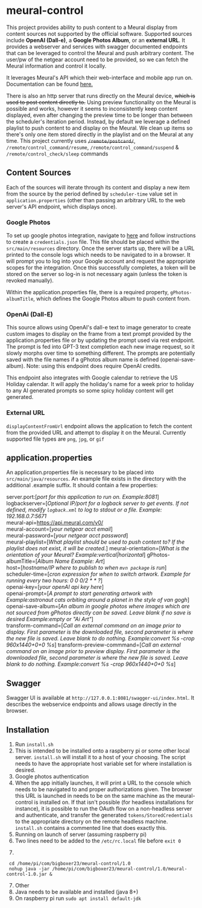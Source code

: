 # meural-control

This project provides ability to push content to a Meural display from content sources not supported by the official software.
Supported sources include <b>OpenAI (Dall-e)</b>, a <b>Google Photos Album</b>, or an <b>external URL</b>. It provides a webserver and services
with swagger documented endpoints that can be leveraged to control the Meural and push arbitrary content. 
The user/pw of the netgear account need to be provided, so we can fetch the Meural information and control it locally.

It leverages Meural's API which their web-interface and mobile app run on. Documentation can be found <a href="https://documenter.getpostman.com/view/1657302/RVnWjKUL#intro/">here.</a><br>

There is also an http server that runs directly on the Meural device, ~~which is used to post content directly to.~~ Using
preview functionality on the Meural is possible and works, however it seems to inconsistently keep content displayed,
even after changing the preview time to be longer than between the scheduler's iteration period. Instead, by default 
we leverage a defined playlist to push content to and display on the Meural. We clean up items so there's only one item 
stored directly in the playlist and on the Meural at any time. This project currently uses ~~`/remote/postcard/`~~, 
`/remote/control_command/resume`, `/remote/control_command/suspend` & `/remote/control_check/sleep` commands<br>

## Content Sources
Each of the sources will iterate through its content and display a new item from the source by the period defined
by `scheduler-time` value set in `application.properties` (other than passing an arbitrary URL to the web server's
API endpoint, which displays once).

### Google Photos
To set up google photos integration, navigate to <a href='https://developers.google.com/photos/library/guides/get-started-java'>here</a>
and follow instructions to create a `credentials.json` file. This file should be placed within the `src/main/resources` directory.
Once the server starts up, there will be a URL printed to the console logs which needs to be navigated to in a browser. It will
prompt you to log into your Google account and request the appropriate scopes for the integration. Once this successfully completes, 
a token will be stored on the server so log-in is not necessary again (unless the token is revoked manually).

Within the application.properties file, there is a required property, `gPhotos-albumTitle`, which defines the Google Photos album
to push content from. 

### OpenAi (Dall-E)
This source allows using OpenAI's dall-e text to image generator to create custom images to display on the frame from a 
text prompt provided by the application.properties file or by updating the prompt used via rest endpoint. The prompt
is fed into GPT-3 text completion each new image request, so it slowly morphs over time to something different. The
prompts are potentially saved with the file names if a gPhotos album name is defined (openai-save-album). Note: using 
this endpoint does require OpenAI credits.

This endpoint also integrates with Google calendar to retrieve the US Holiday calendar. It will apply the holiday's name
for a week prior to holiday to any AI generated prompts so some spicy holiday content will get generated.

### External URL
`displayContentFromUrl` endpoint allows the application to fetch the content from the provided URL and attempt to display
it on the Meural. Currently supported file types are `png`, `jpg`, or `gif`

## application.properties
An application.properties file is necessary to be placed into `src/main/java/resources`. An example file exists in the 
directory with the additional .example suffix. It should contain a few properties:

server.port:[<i>port for this application to run on. Example:8081</i>]<br>
logbackserver=[<i>Optional IP/port for a logback server to get events. If not defined, modify `logback.xml` to log to stdout or a file. Example: 192.168.0.7:5671</i><br>
meural-api=https://api.meural.com/v0/ <br>
meural-account=[<i>your netgear acct email</i>]<br>
meural-password=[<i>your netgear acct password</i>]<br>
meural-playlist=[<i>What playlist should be used to push content to? If the playlist does not exist, it will be created.</i>]
meural-orientation=[<i>What is the orientation of your Meural? Example:vertical|horizontal</i>]
gPhotos-albumTitle=[<i>Album Name Example: Art</i>]<br>
host=[<i>hostname/IP where to publish to when `mvn package` is run</i>]<br>
scheduler-time=[<i>cron expression for when to switch artwork. Example for running every two hours: 0 0 0/2 * * ?</i>]<br>
openai-key=[<i>your openAI api key here</i>]<br>
openai-prompt=[<i>A prompt to start generating artwork with Example:astronaut cats orbiting around a planet in the style of van gogh</i>]<br>
openai-save-album=[<i>An album in google photos where images which are not sourced from gPhotos directly can be saved.
Leave blank if no save is desired Example:empty or "Ai Art"</i>]<br>
transform-command=[<i>Call an external command on an image prior to display. First parameter is the downloaded file,
 second parameter is where the new file is saved. Leave blank to do nothing. Example:convert %s -crop 960x1440+0+0 %s</i>]
transform-preview-commmand=[<i>Call an external command on an image prior to preview display. First parameter is the downloaded file,
second parameter is where the new file is saved. Leave blank to do nothing. Example:convert %s -crop 960x1440+0+0 %s</i>]

## Swagger
Swagger UI is available at `http://127.0.0.1:8081/swagger-ui/index.html`. It describes the webservice endpoints and allows usage directly in the browser.

## Installation
1) Run `install.sh`
  1) This is intended to be installed onto a raspberry pi or some other local server. `install.sh` will install it to a
  host of your choosing. The script needs to have the appropriate host variable set for where installation is desired.
3) Google photos authentication
  1) When the app initially launches, it will print a URL to the console which needs to be navigated to and proper authorizations
  given. The browser this URL is launched in needs to be on the same machine as the meural-control is installed on. If that 
  isn't possible (for headless installations for instance), it is possible to run the OAuth flow on a non-headless server and
  authenticate, and transfer the generated `tokens/StoredCredentials` to the appropriate directory on the remote headless machine.
  `install.sh` contains a commented line that does exactly this.
5) Running on launch of server (assuming raspberry pi)
  1) Two lines need to be added to the `/etc/rc.local` file before `exit 0`
   1) ```
     cd /home/pi/com/bigboxer23/meural-control/1.0
     nohup java -jar /home/pi/com/bigboxer23/meural-control/1.0/meural-control-1.0.jar &
7) Other
  1) Java needs to be available and installed (java 8+)
   1) On raspberry pi run `sudo apt install default-jdk`
